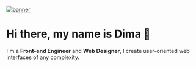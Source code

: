 [![banner](https://github.com/benko-dev/benko-dev/assets/164163671/549b77f7-af83-4a17-ae18-3d48e093b778)](https://cv-page-xi.vercel.app/)

# Hi there, my name is Dima 👋

I`m a **Front-end Engineer** and **Web Designer**, I create user-oriented web interfaces of any complexity.
